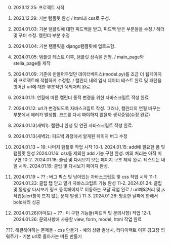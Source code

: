 0. 2023.12.25: 프로잭트 시작

1. 2023.12.29: 기본 탬플릿 완성 / html과 css로 구성.

2. 2024.01.03: 기본 탬플릿에 대한 피드백을 받고, 피드백 받은 부분들을 수정 / 헤더 및 푸터 수정. 캘린더 부분 수정

3. 2024.01.04: 기본 탬플릿을 django탬플릿에 업로드함.

4. 2024.01.05: 탬플릿 테스트 이후, 탬플릿 상속을 진행. / main_page와 stella_page를 제작

5. 2024.01.09: 기존에 만들어두었던 데이터베이스(model.py)를 조금 더 웹페이지와 프로잭트에 적합하게 수정함. / 캘린더 내의 임시 데이터 테스트 완료 및 패턴을 벗어난 url에 대한 부분적인 예외처리 완료.

6. 2024.01.11: 연월에 따른 캘린더 동적 변경을 위한 자바스크립트 작성 완료

7. 2024.01.12: url가 변경되도록 자바스크립트 작성. 그러나, 캘린더의 연월 바꾸는 부분에서 에러가 발생함. 코드를 다시 짜야하지 않을까 생각중임(수정 완료)

8. 2024.01.13(새벽1): 캘린더 완성 및 연관 자바스크립트 작성 완료.

9. 2024.01.13(새벽2): 피드백 과정에서 알게된 페이지 버그 수정

10. 2024.01.13 ~ 19: 나머지 탬플릿 작업 시작
10-1. 2024.01.15: add에 필요한 폼 및 탬플릿 완성
      2024.01.16: css를 제외한 add 기능 구현 완성. 예외 처리는 아직 미구현
10-2. 2024.01.18: 클립 및 다시보기 보는 페이지 구조 제작 완료. 테스트는 내일 시작.
      2024.01.19: 클립 및 다시보기 페이지 완성.

11. 2024.01.19 ~ ?? : 버그 픽스 및 남아있는 자바스크립트 및 css 작업 시작
11-1. 2024.01.23: 클립 탭 닫고 열기 자바스크립트 기능 완성
11-2. 2024.01.24: 클립 및 동영상 다시보기 링크 등록페이지로 이동하는 모달 작업 완료 / url예외처리 및 js작업(alert창이 뜨지 않는 문제 발생.)
11-3. 2024.01.26: 방송한 날짜에 한해서 bold처리 성공
      
12. 2024.01.26(아마도) ~ ?? : 미 구현 기능들(피드백 및 문의사항) 작업
12-1. 2024.01.26: 문의사항에 사용할 view, form, model, html 작업 완료

???. 해결해야하는 문제들
      - css 만들기
      - 예외 상황 발생시, 리다이랙트 이후 경고창 띄워주기
      - 기본 url로 돌아가는 버튼 만들기